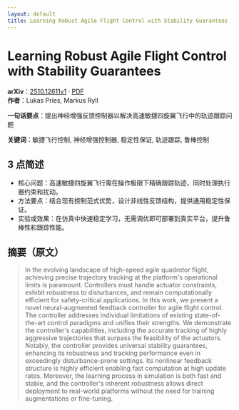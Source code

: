 ```yaml
---
layout: default
title: Learning Robust Agile Flight Control with Stability Guarantees
---
```


# Learning Robust Agile Flight Control with Stability Guarantees
**arXiv**：[2510.12611v1](https://arxiv.org/abs/2510.12611) · [PDF](https://arxiv.org/pdf/2510.12611.pdf)  
**作者**：Lukas Pries, Markus Ryll  

**一句话要点**：提出神经增强反馈控制器以解决高速敏捷四旋翼飞行中的轨迹跟踪问题

**关键词**：敏捷飞行控制, 神经增强控制器, 稳定性保证, 轨迹跟踪, 鲁棒控制

## 3 点简述
- 核心问题：高速敏捷四旋翼飞行需在操作极限下精确跟踪轨迹，同时处理执行器约束和扰动。
- 方法要点：结合现有控制范式优势，设计非线性反馈结构，提供通用稳定性保证。
- 实验或效果：在仿真中快速稳定学习，无需调优即可部署到真实平台，提升鲁棒性和跟踪性能。

## 摘要（原文）

> In the evolving landscape of high-speed agile quadrotor flight, achieving
> precise trajectory tracking at the platform's operational limits is paramount.
> Controllers must handle actuator constraints, exhibit robustness to
> disturbances, and remain computationally efficient for safety-critical
> applications. In this work, we present a novel neural-augmented feedback
> controller for agile flight control. The controller addresses individual
> limitations of existing state-of-the-art control paradigms and unifies their
> strengths. We demonstrate the controller's capabilities, including the accurate
> tracking of highly aggressive trajectories that surpass the feasibility of the
> actuators. Notably, the controller provides universal stability guarantees,
> enhancing its robustness and tracking performance even in exceedingly
> disturbance-prone settings. Its nonlinear feedback structure is highly
> efficient enabling fast computation at high update rates. Moreover, the
> learning process in simulation is both fast and stable, and the controller's
> inherent robustness allows direct deployment to real-world platforms without
> the need for training augmentations or fine-tuning.

